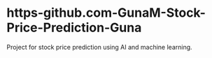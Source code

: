 # https-github.com-GunaM-Stock-Price-Prediction-Guna
Project for stock price prediction using AI and machine learning.

